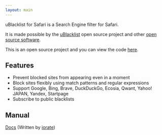 ```yaml
---
layout: main
---
```


uBlacklist for Safari is a Search Engine filter for Safari. 

It is made possible by the [uBlacklist](https://iorate.github.io/ublacklist/) open source project and other [open source software](/uBlacklist-for-Safari/other-licence).

This is an open source project and you can view the code [here](https://github.com/HoneyLuka/uBlacklist/tree/safari-port/safari-project).

## Features

* Prevent blocked sites from appearing even in a moment
* Block sites flexibly using match patterns and regular expressions
* Support Google, Bing, Brave, DuckDuckGo, Ecosia, Qwant, Yahoo! JAPAN, Yandex, Startpage
* Subscribe to public blacklists

## Manual

[Docs](https://iorate.github.io/ublacklist/docs) (Written by [iorate](https://twitter.com/iorate))